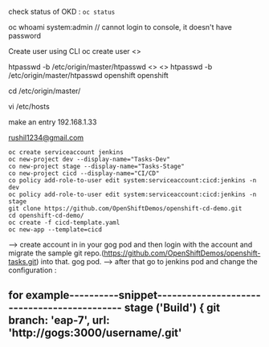 check status of OKD : 
`oc status`

oc whoami
system:admin // cannot login to console, it doesn't have password

Create user using CLI
oc create user <<openshift>>

htpasswd -b /etc/origin/master/htpasswd <<username>> <<pwd>>
htpasswd -b /etc/origin/master/htpasswd openshift openshift


cd /etc/origin/master/

vi /etc/hosts

make an entry 192.168.1.33


rushil1234@gmail.com

```oc adm policy add-cluster-role-to-user cluster-admin openshift
oc create serviceaccount jenkins
oc new-project dev --display-name="Tasks-Dev"
co new-project stage --display-name="Tasks-Stage"
co new-project cicd --display-name="CI/CD"
co policy add-role-to-user edit system:serviceaccount:cicd:jenkins -n dev
oc policy add-role-to-user edit system:serviceaccount:cicd:jenkins -n stage
git clone https://github.com/OpenShiftDemos/openshift-cd-demo.git
cd openshift-cd-demo/
oc create -f cicd-template.yaml 
oc new-app --template=cicd
```
--> create account in in your gog pod and then login with the account and migrate the sample git repo.(https://github.com/OpenShiftDemos/openshift-tasks.git) into that. gog pod.
--> after that go to jenkins pod and change the configuration :

for example----------snippet--------------------------------------------
 stage ('Build') {
     git branch: 'eap-7', url: 'http://gogs:3000/username/<reponame>.git'
-------------------------------------------------------------------------

